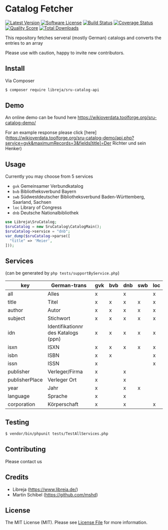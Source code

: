 # Catalog Fetcher

[![Latest Version](https://img.shields.io/github/release/libreja/sru-catalog-api.svg?style=flat-square)](https://github.com/libreja/sru-catalog-api/releases)
[![Software License](https://img.shields.io/badge/license-MIT-brightgreen.svg?style=flat-square)](LICENSE.md)
[![Build Status](https://img.shields.io/travis/libreja/sru-catalog-api/master.svg?style=flat-square)](https://travis-ci.org/libreja/sru-catalog-api)
[![Coverage Status](https://img.shields.io/scrutinizer/coverage/g/libreja/sru-catalog-api.svg?style=flat-square)](https://scrutinizer-ci.com/g/libreja/sru-catalog-api/code-structure)
[![Quality Score](https://img.shields.io/scrutinizer/g/libreja/sru-catalog-api.svg?style=flat-square)](https://scrutinizer-ci.com/g/libreja/sru-catalog-api)
[![Total Downloads](https://img.shields.io/packagist/dt/league/skeleton.svg?style=flat-square)](https://packagist.org/packages/league/skeleton)

This repository fetches serveral (mostly German) catalogs and converts the entries to an array

Please use with caution, happy to invite new contributors.

## Install

Via Composer

``` bash
$ composer require libreja/sru-catalog-api
```

## Demo
An online demo can be found here https://wikioverdata.toolforge.org/sru-catalog-demo/

For an example response please click [here](https://wikioverdata.toolforge.org/sru-catalog-demo/api.php?service=gvk&maximumRecords=3&fields[title]=Der Richter und sein Henker)

## Usage

Currently you may choose from 5 services
* ```gvk``` Gemeinsamer Verbundkatalog
* ```bvb``` Bibliotheksverbund Bayern
* ```swb``` Südwestdeutscher Bibliotheksverbund Baden-Württemberg, Saarland, Sachsen
* ```loc``` Library of Congress
* ```dnb``` Deutsche Nationalbibliothek

``` php
use Libreja\SruCatalog;
$sruCatalog = new SruCatalog\CatalogMain();
$sruCatalog->service = "dnb";
var_dump($sruCatalog->parse([
  "title" => 'Meier',
]));
```
## Services

(can be generated by ```php tests/supportByService.php```)

| key | German-trans | gvk | bvb | dnb | swb | loc |
|-|-|-|-|-|-|-|
| all | Alles | x |  | x |  | x |
| title | Titel | x | x | x | x | x |
| author | Autor | x | x | x | x | x |
| subject | Stichwort | x | x | x | x | x |
| idn | Identifikationnr des Katalogs (ppn) | x | x | x | x | x |
| isxn | ISXN | x | x | x | x | x |
| isbn | ISBN | x | x |  |  | x |
| issn | ISSN | x |  |  |  | x |
| publisher | Verleger/Firma | x |  | x |  |  |
| publisherPlace | Verleger Ort | x |  | x |  |  |
| year | Jahr | x |  | x | x |  |
| language | Sprache | x |  | x |  |  |
| corporation | Körperschaft | x |  | x |  | x |m

## Testing

``` bash
$ vendor/bin/phpunit tests/TestAllServices.php
```

## Contributing

Please contact us

## Credits

- Libreja (https://www.libreja.de/)
- Martin Schibel (https://github.com/mshd)

## License

The MIT License (MIT). Please see [License File](LICENSE.md) for more information.
